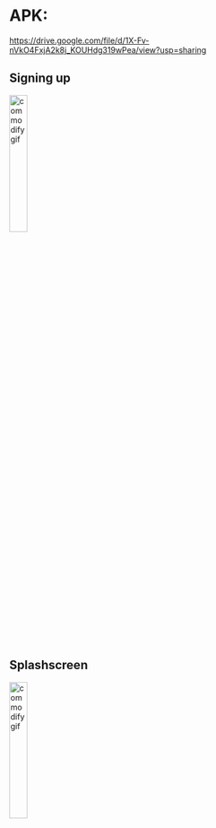 # APK:
https://drive.google.com/file/d/1X-Fv-nVkO4FxjA2k8j_KOUHdg319wPea/view?usp=sharing

## Signing up
<img src="https://user-images.githubusercontent.com/88223527/159157511-21fcd18e-bfd1-4aca-ad11-0be1cecc3c62.gif" alt="commodify gif" width="25%" height="25%">

## Splashscreen
<img src="https://user-images.githubusercontent.com/88223527/159197845-3f92302e-ffd7-4405-b62a-0c758456737e.gif" alt="commodify gif" width="25%" height="25%">
